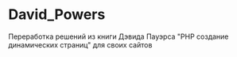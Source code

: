 # David_Powers
Переработка решений из книги Дэвида Пауэрса "PHP создание динамических страниц" для своих сайтов

